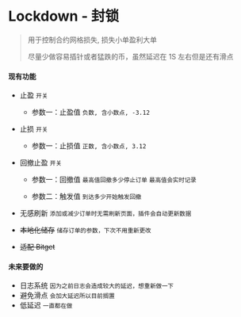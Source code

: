 # Lockdown - 封锁

> 用于控制合约网格损失, 损失小单盈利大单
>
> 尽量少做容易插针或者猛跌的币，虽然延迟在 1S 左右但是还有滑点

#### 现有功能

-   止盈 `开关`

    -   参数一：止盈值 `负数, 含小数点, -3.12`

-   止损 `开关`

    -   参数一：止损值 `正数, 含小数点, 3.12`

-   回撤止盈 `开关`

    -   参数一：回撤值 `最高值回撤多少停止订单` `最高值会实时记录`

    -   参数二：触发值 `到达多少开始触发回撤`

-   无感刷新 `添加或减少订单时无需刷新页面，插件会自动更新数据`

-   ~~本地化储存~~ `储存订单的参数，下次不用重新更改`

-   ~~适配 Bitget~~

#### 未来要做的

-   日志系统 `因为之前日志会造成较大的延迟，想重新做一下`
-   避免滑点 `会加大延迟所以目前搁置`
-   低延迟 `一直都在做`
